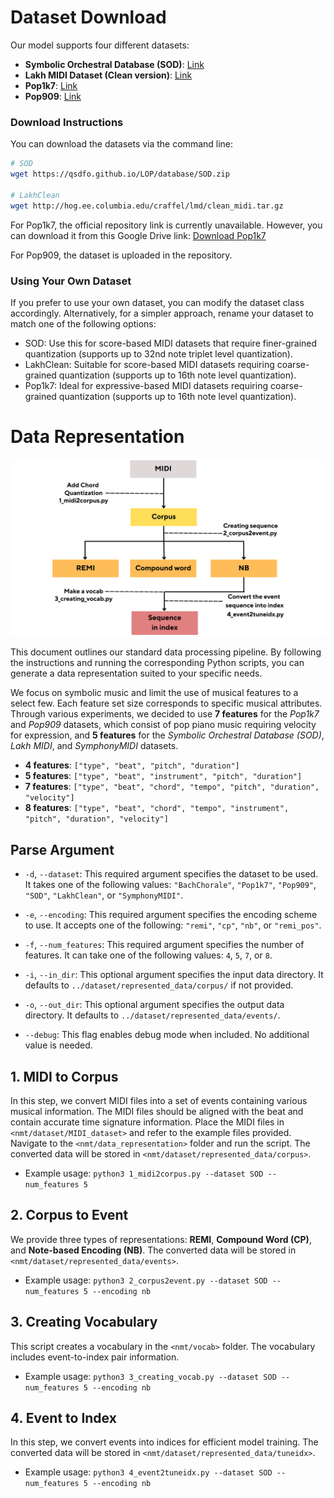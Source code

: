 # Dataset Download

Our model supports four different datasets:

- **Symbolic Orchestral Database (SOD)**: [Link](https://qsdfo.github.io/LOP/database.html)  
- **Lakh MIDI Dataset (Clean version)**: [Link](https://colinraffel.com/projects/lmd/)  
- **Pop1k7**: [Link](https://github.com/YatingMusic/compound-word-transformer)  
- **Pop909**: [Link](https://github.com/music-x-lab/POP909-Dataset)  

### Download Instructions

You can download the datasets via the command line:

```sh
# SOD
wget https://qsdfo.github.io/LOP/database/SOD.zip

# LakhClean
wget http://hog.ee.columbia.edu/craffel/lmd/clean_midi.tar.gz
```

For Pop1k7, the official repository link is currently unavailable. However, you can download it from this Google Drive link:
[Download Pop1k7](https://drive.google.com/file/d/1GnbELjE-kQ4WOkBmZ3XapFKIaltySRyV/view?usp=drive_link)

For Pop909, the dataset is uploaded in the repository.

### Using Your Own Dataset
If you prefer to use your own dataset, you can modify the dataset class accordingly. Alternatively, for a simpler approach, rename your dataset to match one of the following options:

- SOD: Use this for score-based MIDI datasets that require finer-grained quantization (supports up to 32nd note triplet level quantization).
- LakhClean: Suitable for score-based MIDI datasets requiring coarse-grained quantization (supports up to 16th note level quantization).
- Pop1k7: Ideal for expressive-based MIDI datasets requiring coarse-grained quantization (supports up to 16th note level quantization).

# Data Representation

<p align="center">
<img src="figure/Data_Representation_Pipeline.png" width="1000">
</p>


This document outlines our standard data processing pipeline. By following the instructions and running the corresponding Python scripts, you can generate a data representation suited to your specific needs.

We focus on symbolic music and limit the use of musical features to a select few. Each feature set size corresponds to specific musical attributes. Through various experiments, we decided to use **7 features** for the *Pop1k7* and *Pop909* datasets, which consist of pop piano music requiring velocity for expression, and **5 features** for the *Symbolic Orchestral Database (SOD)*, *Lakh MIDI*, and *SymphonyMIDI* datasets.

- **4 features**: `["type", "beat", "pitch", "duration"]`
- **5 features**: `["type", "beat", "instrument", "pitch", "duration"]`
- **7 features**: `["type", "beat", "chord", "tempo", "pitch", "duration", "velocity"]`
- **8 features**: `["type", "beat", "chord", "tempo", "instrument", "pitch", "duration", "velocity"]`

## Parse Argument
- `-d`, `--dataset`: This required argument specifies the dataset to be used. It takes one of the following values: `"BachChorale"`, `"Pop1k7"`, `"Pop909"`, `"SOD"`, `"LakhClean"`, or `"SymphonyMIDI"`.
  
- `-e`, `--encoding`: This required argument specifies the encoding scheme to use. It accepts one of the following: `"remi"`, `"cp"`, `"nb"`, or `"remi_pos"`.

- `-f`, `--num_features`: This required argument specifies the number of features. It can take one of the following values: `4`, `5`, `7`, or `8`.

- `-i`, `--in_dir`: This optional argument specifies the input data directory. It defaults to `../dataset/represented_data/corpus/` if not provided.

- `-o`, `--out_dir`: This optional argument specifies the output data directory. It defaults to `../dataset/represented_data/events/`.

- `--debug`: This flag enables debug mode when included. No additional value is needed.

## 1. MIDI to Corpus
In this step, we convert MIDI files into a set of events containing various musical information. The MIDI files should be aligned with the beat and contain accurate time signature information. Place the MIDI files in `<nmt/dataset/MIDI_dataset>` and refer to the example files provided. Navigate to the `<nmt/data_representation>` folder and run the script. The converted data will be stored in `<nmt/dataset/represented_data/corpus>`.

- Example usage: `python3 1_midi2corpus.py --dataset SOD --num_features 5`

## 2. Corpus to Event
We provide three types of representations: **REMI**, **Compound Word (CP)**, and **Note-based Encoding (NB)**. The converted data will be stored in `<nmt/dataset/represented_data/events>`.

- Example usage: `python3 2_corpus2event.py --dataset SOD --num_features 5 --encoding nb`

## 3. Creating Vocabulary
This script creates a vocabulary in the `<nmt/vocab>` folder. The vocabulary includes event-to-index pair information.

- Example usage: `python3 3_creating_vocab.py --dataset SOD --num_features 5 --encoding nb`

## 4. Event to Index
In this step, we convert events into indices for efficient model training. The converted data will be stored in `<nmt/dataset/represented_data/tuneidx>`.

- Example usage: `python3 4_event2tuneidx.py --dataset SOD --num_features 5 --encoding nb`
